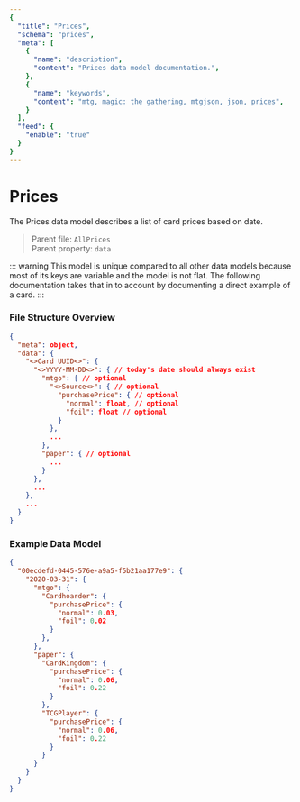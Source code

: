 ```yaml
---
{
  "title": "Prices",
  "schema": "prices",
  "meta": [
    {
      "name": "description",
      "content": "Prices data model documentation.",
    },
    {
      "name": "keywords",
      "content": "mtg, magic: the gathering, mtgjson, json, prices",
    }
  ],
  "feed": {
    "enable": "true"
  }
}
---
```


# Prices

The Prices data model describes a list of card prices based on date.

> Parent file: `AllPrices`  
> Parent property: `data`

::: warning
This model is unique compared to all other data models because most of its keys are variable and the model is not flat. The following documentation takes that in to account by documenting a direct example of a card.
:::

### File Structure Overview

```json
{
  "meta": object,
  "data": {
    "<>Card UUID<>": {
      "<>YYYY-MM-DD<>": { // today's date should always exist
        "mtgo": { // optional
          "<>Source<>": { // optional
            "purchasePrice": { // optional
              "normal": float, // optional
              "foil": float // optional
            }
          },
          ...
        },
        "paper": { // optional
          ...
        }
      },
      ...
    },
    ...
  }
}
```

### Example Data Model

```json
{
  "00ecdefd-0445-576e-a9a5-f5b21aa177e9": {
    "2020-03-31": {
      "mtgo": {
        "Cardhoarder": {
          "purchasePrice": {
            "normal": 0.03,
            "foil": 0.02
          }
        },
      },
      "paper": {
        "CardKingdom": {
          "purchasePrice": {
            "normal": 0.06,
            "foil": 0.22
          }
        },
        "TCGPlayer": {
          "purchasePrice": {
            "normal": 0.06,
            "foil": 0.22
          }
        }
      }
    }
  }
}
```
